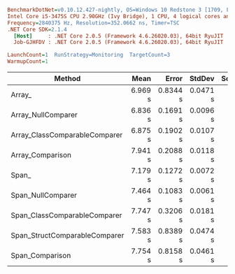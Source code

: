 ``` ini

BenchmarkDotNet=v0.10.12.427-nightly, OS=Windows 10 Redstone 3 [1709, Fall Creators Update] (10.0.16299.192)
Intel Core i5-3475S CPU 2.90GHz (Ivy Bridge), 1 CPU, 4 logical cores and 4 physical cores
Frequency=2840375 Hz, Resolution=352.0662 ns, Timer=TSC
.NET Core SDK=2.1.4
  [Host]     : .NET Core 2.0.5 (Framework 4.6.26020.03), 64bit RyuJIT
  Job-GJHFDV : .NET Core 2.0.5 (Framework 4.6.26020.03), 64bit RyuJIT

LaunchCount=1  RunStrategy=Monitoring  TargetCount=3  
WarmupCount=1  

```
|                        Method |    Mean |    Error |   StdDev | Scaled |
|------------------------------ |--------:|---------:|---------:|-------:|
|                        Array_ | 6.969 s | 0.8344 s | 0.0471 s |   1.00 |
|            Array_NullComparer | 6.836 s | 0.1691 s | 0.0096 s |   0.98 |
| Array_ClassComparableComparer | 6.875 s | 0.1902 s | 0.0107 s |   0.99 |
|              Array_Comparison | 7.941 s | 0.2088 s | 0.0118 s |   1.14 |
|                         Span_ | 7.179 s | 0.1272 s | 0.0072 s |   1.03 |
|             Span_NullComparer | 7.464 s | 0.1083 s | 0.0061 s |   1.07 |
|  Span_ClassComparableComparer | 7.747 s | 0.3206 s | 0.0181 s |   1.11 |
| Span_StructComparableComparer | 7.583 s | 0.8389 s | 0.0474 s |   1.09 |
|               Span_Comparison | 7.754 s | 0.8158 s | 0.0461 s |   1.11 |
